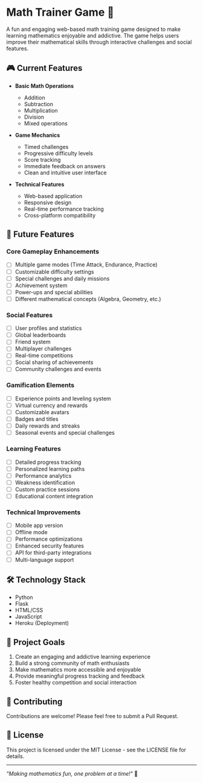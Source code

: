 # Math Trainer Game 🧮

A fun and engaging web-based math training game designed to make learning mathematics enjoyable and addictive. The game helps users improve their mathematical skills through interactive challenges and social features.

## 🎮 Current Features

- **Basic Math Operations**
  - Addition
  - Subtraction
  - Multiplication
  - Division
  - Mixed operations

- **Game Mechanics**
  - Timed challenges
  - Progressive difficulty levels
  - Score tracking
  - Immediate feedback on answers
  - Clean and intuitive user interface

- **Technical Features**
  - Web-based application
  - Responsive design
  - Real-time performance tracking
  - Cross-platform compatibility

## 🚀 Future Features

### Core Gameplay Enhancements
- [ ] Multiple game modes (Time Attack, Endurance, Practice)
- [ ] Customizable difficulty settings
- [ ] Special challenges and daily missions
- [ ] Achievement system
- [ ] Power-ups and special abilities
- [ ] Different mathematical concepts (Algebra, Geometry, etc.)

### Social Features
- [ ] User profiles and statistics
- [ ] Global leaderboards
- [ ] Friend system
- [ ] Multiplayer challenges
- [ ] Real-time competitions
- [ ] Social sharing of achievements
- [ ] Community challenges and events

### Gamification Elements
- [ ] Experience points and leveling system
- [ ] Virtual currency and rewards
- [ ] Customizable avatars
- [ ] Badges and titles
- [ ] Daily rewards and streaks
- [ ] Seasonal events and special challenges

### Learning Features
- [ ] Detailed progress tracking
- [ ] Personalized learning paths
- [ ] Performance analytics
- [ ] Weakness identification
- [ ] Custom practice sessions
- [ ] Educational content integration

### Technical Improvements
- [ ] Mobile app version
- [ ] Offline mode
- [ ] Performance optimizations
- [ ] Enhanced security features
- [ ] API for third-party integrations
- [ ] Multi-language support

## 🛠️ Technology Stack

- Python
- Flask
- HTML/CSS
- JavaScript
- Heroku (Deployment)

## 🎯 Project Goals

1. Create an engaging and addictive learning experience
2. Build a strong community of math enthusiasts
3. Make mathematics more accessible and enjoyable
4. Provide meaningful progress tracking and feedback
5. Foster healthy competition and social interaction

## 🤝 Contributing

Contributions are welcome! Please feel free to submit a Pull Request.

## 📝 License

This project is licensed under the MIT License - see the LICENSE file for details.

---

*"Making mathematics fun, one problem at a time!"* 🎯 